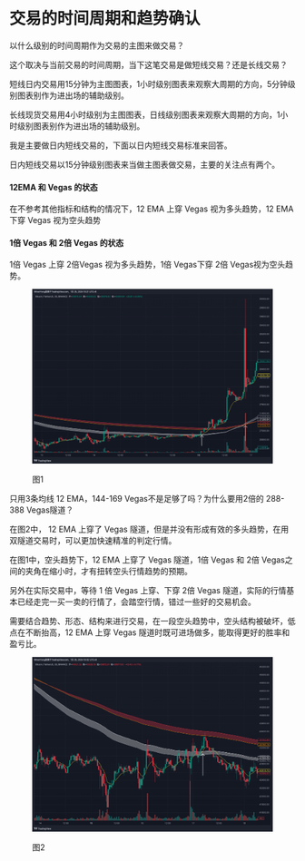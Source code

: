 # 交易的时间周期和趋势确认

以什么级别的时间周期作为交易的主图来做交易？

这个取决与当前交易的时间周期，当下这笔交易是做短线交易？还是长线交易？

短线日内交易用15分钟为主图图表，1小时级别图表来观察大周期的方向，5分钟级别图表别作为进出场的辅助级别。

长线现货交易用4小时级别为主图图表，日线级别图表来观察大周期的方向，1小时级别图表别作为进出场的辅助级别。

我是主要做日内短线交易的，下面以日内短线交易标准来回答。

日内短线交易以15分钟级别图表来当做主图表做交易，主要的关注点有两个。

#### 12EMA 和 Vegas 的状态

在不参考其他指标和结构的情况下，12 EMA 上穿 Vegas 视为多头趋势，12 EMA 下穿 Vegas 视为空头趋势

#### 1倍 Vegas 和 2倍 Vegas 的状态

1倍 Vegas 上穿 2倍Vegas 视为多头趋势，1倍 Vegas下穿 2倍 Vegas视为空头趋势。

<figure><img src="../../.gitbook/assets/image (1) (1).png" alt=""><figcaption><p>图1</p></figcaption></figure>

只用3条均线 12 EMA，144-169 Vegas不是足够了吗？为什么要用2倍的 288-388 Vegas隧道？

在图2中， 12 EMA 上穿了 Vegas 隧道，但是并没有形成有效的多头趋势，在用双隧道交易时，可以更加快速精准的判定行情。

在图1中，空头趋势下，12 EMA 上穿了 Vegas 隧道，1倍 Vegas 和 2倍 Vegas之间的夹角在缩小时，才有扭转空头行情趋势的预期。

另外在实际交易中，等待 1 倍 Vegas 上穿、下穿 2倍 Vegas 隧道，实际的行情基本已经走完一买一卖的行情了，会踏空行情，错过一些好的交易机会。

需要结合趋势、形态、结构来进行交易，在一段空头趋势中，空头结构被破坏，低点在不断抬高，12 EMA 上穿 Vegas 隧道时既可进场做多，能取得更好的胜率和盈亏比。

<figure><img src="../../.gitbook/assets/image (2).png" alt=""><figcaption><p>图2</p></figcaption></figure>

